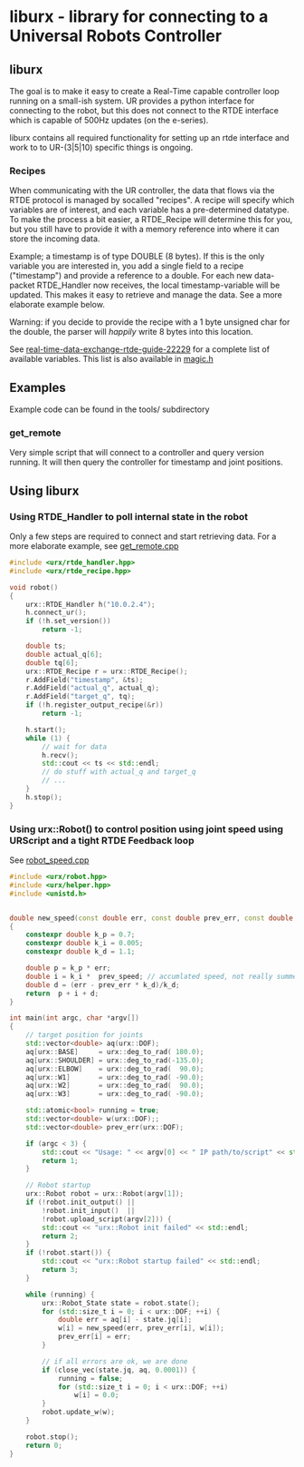 # liburx - library for connecting to a Universal Robots Controller

## liburx

The goal is to make it easy to create a Real-Time capable controller
loop running on a small-ish system. UR provides a python interface for
connecting to the robot, but this does not connect to the RTDE interface
which is capable of 500Hz updates (on the e-series).

liburx contains all required functionality for setting up an rtde
interface and work to to UR-(3|5|10) specific things is ongoing.

### Recipes

When communicating with the UR controller, the data that flows via the
RTDE protocol is managed by socalled "recipes". A recipe will specify
which variables are of interest, and each variable has a pre-determined
datatype. To make the process a bit easier, a RTDE_Recipe will determine
this for you, but you still have to provide it with a memory reference
into where it can store the incoming data.

Example; a timestamp is of type DOUBLE (8 bytes). If this is the only
variable you are interested in, you add a single field to a recipe
("timestamp") and provide a reference to a double. For each new
data-packet RTDE_Handler now receives, the local timestamp-variable will
be updated. This makes it easy to retrieve and manage the data. See a
more elaborate example below.

Warning: if you decide to provide the recipe with a 1 byte unsigned char
for the double, the parser will *happily* write 8 bytes into this location.

See
[real-time-data-exchange-rtde-guide-22229](https://www.universal-robots.com/how-tos-and-faqs/how-to/ur-how-tos/real-time-data-exchange-rtde-guide-22229/
"RTDE Guide - 22229") for a complete list of available variables. This
list is also available in [magic.h](include/urx/magic.h)

## Examples

Example code can be found in the tools/ subdirectory

### get_remote

Very simple script that will connect to a controller and query version
running. It will then query the controller for timestamp and joint
positions.


## Using liburx


### Using RTDE_Handler to poll internal state in the robot
Only a few steps are required to connect and start retrieving data. For
a more elaborate example, see [get_remote.cpp](tools/get_remote.cpp)

``` c++
#include <urx/rtde_handler.hpp>
#include <urx/rtde_recipe.hpp>

void robot()
{
	urx::RTDE_Handler h("10.0.2.4");
	h.connect_ur();
	if (!h.set_version())
		return -1;

	double ts;
	double actual_q[6];
	double tq[6];
	urx::RTDE_Recipe r = urx::RTDE_Recipe();
	r.AddField("timestamp", &ts);
	r.AddField("actual_q", actual_q);
	r.AddField("target_q", tq);
	if (!h.register_output_recipe(&r))
		return -1;

	h.start();
	while (1) {
		// wait for data
		h.recv();
		std::cout << ts << std::endl;
		// do stuff with actual_q and target_q
		// ...
	}
	h.stop();
}
```

### Using urx::Robot() to control position using joint speed using URScript and a tight RTDE Feedback loop
See [robot_speed.cpp](tools/robot_speed.cpp)

``` c++
#include <urx/robot.hpp>
#include <urx/helper.hpp>
#include <unistd.h>


double new_speed(const double err, const double prev_err, const double prev_speed)
{
    constexpr double k_p = 0.7;
    constexpr double k_i = 0.005;
    constexpr double k_d = 1.1;

    double p = k_p * err;
    double i = k_i *  prev_speed; // accumlated speed, not really summed error
    double d = (err - prev_err * k_d)/k_d;
    return  p + i + d;
}

int main(int argc, char *argv[])
{
    // target position for joints
    std::vector<double> aq(urx::DOF);
    aq[urx::BASE]     = urx::deg_to_rad( 180.0);
    aq[urx::SHOULDER] = urx::deg_to_rad(-135.0);
    aq[urx::ELBOW]    = urx::deg_to_rad(  90.0);
    aq[urx::W1]       = urx::deg_to_rad( -90.0);
    aq[urx::W2]       = urx::deg_to_rad(  90.0);
    aq[urx::W3]       = urx::deg_to_rad( -90.0);

    std::atomic<bool> running = true;
    std::vector<double> w(urx::DOF);;
    std::vector<double> prev_err(urx::DOF);

    if (argc < 3) {
        std::cout << "Usage: " << argv[0] << " IP path/to/script" << std::endl;
        return 1;
    }

    // Robot startup
    urx::Robot robot = urx::Robot(argv[1]);
    if (!robot.init_output() ||
        !robot.init_input()  ||
        !robot.upload_script(argv[2])) {
        std::cout << "urx::Robot init failed" << std::endl;
        return 2;
    }
    if (!robot.start()) {
        std::cout << "urx::Robot startup failed" << std::endl;
        return 3;
    }

    while (running) {
        urx::Robot_State state = robot.state();
        for (std::size_t i = 0; i < urx::DOF; ++i) {
            double err = aq[i] - state.jq[i];
            w[i] = new_speed(err, prev_err[i], w[i]);
            prev_err[i] = err;
        }

        // if all errors are ok, we are done
        if (close_vec(state.jq, aq, 0.0001)) {
            running = false;
            for (std::size_t i = 0; i < urx::DOF; ++i)
                w[i] = 0.0;
        }
        robot.update_w(w);
    }

    robot.stop();
    return 0;
}

```
